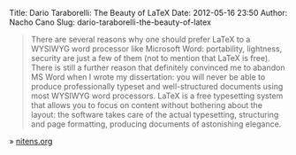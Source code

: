 Title: Dario Taraborelli: The Beauty of LaTeX
Date: 2012-05-16 23:50
Author: Nacho Cano
Slug: dario-taraborelli-the-beauty-of-latex

> There are several reasons why one should prefer LaTeX to a WYSIWYG
> word processor like Microsoft Word: portability, lightness, security
> are just a few of them (not to mention that LaTeX is free). There is
> still a further reason that definitely convinced me to abandon MS Word
> when I wrote my dissertation: you will never be able to produce
> professionally typeset and well-structured documents using most
> WYSIWYG word processors. LaTeX is a free typesetting system that
> allows you to focus on content without bothering about the layout: the
> software takes care of the actual typesetting, structuring and page
> formatting, producing documents of astonishing elegance.

» [nitens.org][]

  [nitens.org]: http://nitens.org/taraborelli/latex
    "Dario Taraborelli: The Beauty of LaTeX"
